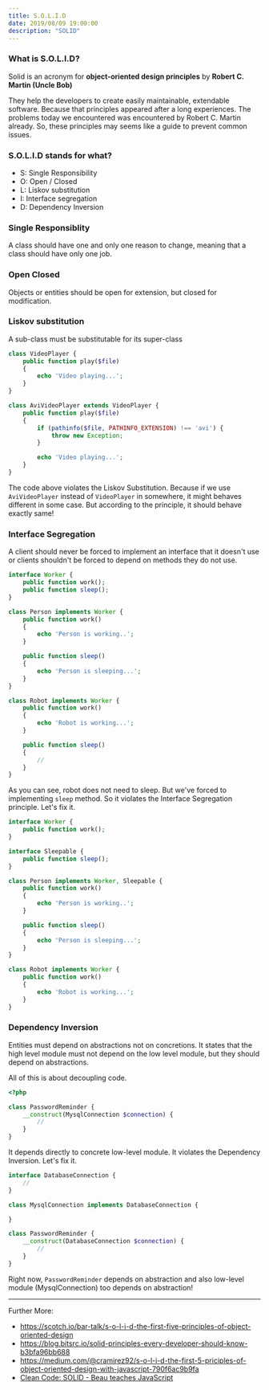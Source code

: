 ```yaml
---
title: S.O.L.I.D
date: 2019/08/09 19:00:00
description: "SOLID"
---
```


### What is S.O.L.I.D?

Solid is an acronym for **object-oriented design principles** by **Robert C. Martin (Uncle Bob)**

They help the developers to create easily maintainable, extendable software. Because that principles appeared after a long experiences. The problems today we encountered was encountered by Robert C. Martin already. So, these principles may seems like a guide to prevent common issues.

### S.O.L.I.D stands for what?

- S: Single Responsibility
- O: Open / Closed
- L: Liskov substitution
- I: Interface segregation
- D: Dependency Inversion

### Single Responsiblity

<div class="bg-gray-200 p-5 rounded-lg mt-4 mb-4">
A class should have one and only one reason to change, meaning that a class should have only one job.
</div>

### Open Closed

<div class="bg-gray-200 p-5 rounded-lg mt-4 mb-4">
Objects or entities should be open for extension, but closed for modification.
</div>

### Liskov substitution

<div class="bg-gray-200 p-5 rounded-lg mt-4 mb-4">
A sub-class must be substitutable for its super-class
</div>

```php
class VideoPlayer {
    public function play($file)
    {
        echo 'Video playing...';
    }
}

class AviVideoPlayer extends VideoPlayer {
    public function play($file)
    {
        if (pathinfo($file, PATHINFO_EXTENSION) !== 'avi') {
            throw new Exception;
        }

        echo 'Video playing...';
    }
}
```

The code above violates the Liskov Substitution. Because if we use `AviVideoPlayer` instead of `VideoPlayer` in somewhere, it might behaves different in some case. But according to the principle, it should behave exactly same!

### Interface Segregation

<div class="bg-gray-200 p-5 rounded-lg mt-4 mb-4">
A client should never be forced to implement an interface that it doesn't use or clients shouldn't be forced to depend on methods they do not use.
</div>

```php
interface Worker {
    public function work();
    public function sleep();
}

class Person implements Worker {
    public function work()
    {
        echo 'Person is working..';
    }

    public function sleep()
    {
        echo 'Person is sleeping...';
    }
}

class Robot implements Worker {
    public function work()
    {
        echo 'Robot is working...';
    }

    public function sleep()
    {
        //
    }
}
```

As you can see, robot does not need to sleep. But we've forced to implementing `sleep` method. So it violates the Interface Segregation principle. Let's fix it.

```php
interface Worker {
    public function work();
}

interface Sleepable {
    public function sleep();
}

class Person implements Worker, Sleepable {
    public function work()
    {
        echo 'Person is working..';
    }

    public function sleep()
    {
        echo 'Person is sleeping...';
    }
}

class Robot implements Worker {
    public function work()
    {
        echo 'Robot is working...';
    }
}
```

### Dependency Inversion

<div class="bg-gray-200 p-5 rounded-lg mt-4 mb-4">
Entities must depend on abstractions not on concretions. It states that the high level module must not depend on the low level module, but they should depend on abstractions.
</div>

All of this is about decoupling code.

```php
<?php

class PasswordReminder {
    __construct(MysqlConnection $connection) {
        //
    }
}
```

It depends directly to concrete low-level module. It violates the Dependency Inversion. Let's fix it.

```php
interface DatabaseConnection {
    //
}

class MysqlConnection implements DatabaseConnection {

}

class PasswordReminder {
    __construct(DatabaseConnection $connection) {
        //
    }
}
```

Right now, `PasswordReminder` depends on abstraction and also low-level module (MysqlConnection) too depends on abstraction!

---

Further More:

- https://scotch.io/bar-talk/s-o-l-i-d-the-first-five-principles-of-object-oriented-design
- https://blog.bitsrc.io/solid-principles-every-developer-should-know-b3bfa96bb688
- https://medium.com/@cramirez92/s-o-l-i-d-the-first-5-priciples-of-object-oriented-design-with-javascript-790f6ac9b9fa
- [Clean Code: SOLID - Beau teaches JavaScript](https://www.youtube.com/watch?v=XzdhzyAukMM)